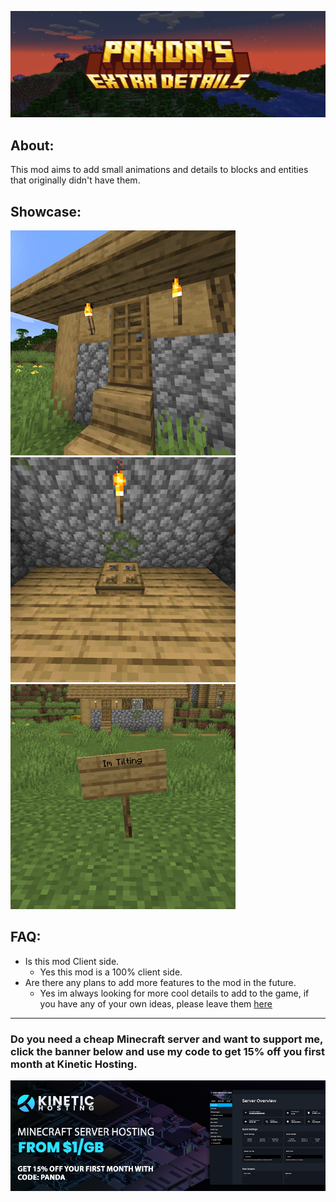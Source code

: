 ![](https://github.com/PandaDap2006/Pandas-Extra-Details/blob/master/assets_for_readme/banner.png?raw=true)
## About:
This mod aims to add small animations and details to blocks and entities that originally didn't have them.

## Showcase:
![Door Animation](assets_for_readme%2Fshowcase_door_animation.gif)
![Trap Door Animation](assets_for_readme%2Fshowcase_trap_door_animation.gif)
![Standing sign tilt](assets_for_readme%2Fshowcase_standing_sign.png)

## FAQ:
- Is this mod Client side.
  - Yes this mod is a 100% client side.
- Are there any plans to add more features to the mod in the future.
  - Yes im always looking for more cool details to add to the game, if you have any of your own ideas, please leave them [here](https://github.com/PandaDap2006/Pandas-Extra-Details/discussions)

---
### Do you need a cheap Minecraft server and want to support me, click the banner below and use my code to get 15% off you first month at Kinetic Hosting.
[![](https://github.com/PandaDap2006/PandaDap2006/blob/main/assets%20for%20readme/kinetic_hosting_banner.png?raw=true)](https://billing.kinetichosting.net/aff.php?aff=476)